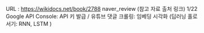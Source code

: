 URL : https://wikidocs.net/book/2788 naver_review (참고 자료 출처 링크) 1/22  Google API Console: API 키 발급 / 유튜브 댓글 크롤링: 임베딩 시각화 (딥러닝 홀로서기: RNN, LSTM )

